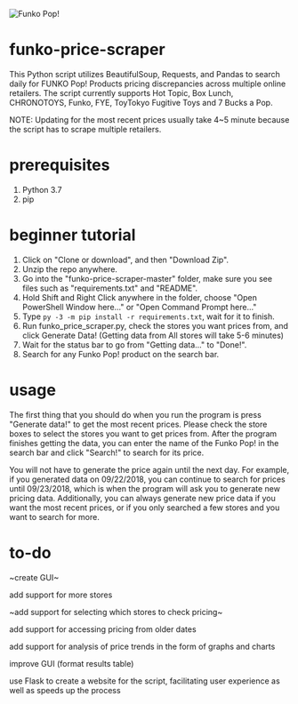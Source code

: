 ![Funko Pop!](http://diskingdom.com/wp-content/uploads/2015/01/pop-vinyls-vault-banner-1024x401.jpg)

# funko-price-scraper
This Python script utilizes BeautifulSoup, Requests, and Pandas to search daily for FUNKO Pop! Products pricing discrepancies across multiple online retailers. The script currently supports Hot Topic, Box Lunch, CHRONOTOYS, Funko, FYE, ToyTokyo Fugitive Toys and 7 Bucks a Pop.

NOTE: Updating for the most recent prices usually take 4~5 minute because the script has to scrape multiple retailers.

# prerequisites
1. Python 3.7
2. pip

# beginner tutorial
1. Click on "Clone or download", and then "Download Zip".
2. Unzip the repo anywhere.
3. Go into the "funko-price-scraper-master" folder, make sure you see files such as "requirements.txt" and "README". 
4. Hold Shift and Right Click anywhere in the folder, choose "Open PowerShell Window here..." or "Open Command Prompt here..."
5. Type `py -3 -m pip install -r requirements.txt`, wait for it to finish.
6. Run funko_price_scraper.py, check the stores you want prices from, and click Generate Data! (Getting data from All stores will take 5-6 minutes)
7. Wait for the status bar to go from "Getting data..." to "Done!".
8. Search for any Funko Pop! product on the search bar.


# usage
The first thing that you should do when you run the program is press "Generate data!" to get the most recent prices. Please check the store boxes to select the stores you want to get prices from. After the program finishes getting the data, you can enter the name of the Funko Pop! in the search bar and click "Search!" to search for its price. 

You will not have to generate the price again until the next day. For example, if you generated data on 09/22/2018, you can continue to search for prices until 09/23/2018, which is when the program will ask you to generate new pricing data. Additionally, you can always generate new price data if you want the most recent prices, or if you only searched a few stores and you want to search for more. 
   
# to-do
~create GUI~

add support for more stores

~add support for selecting which stores to check pricing~

add support for accessing pricing from older dates

add support for analysis of price trends in the form of graphs and charts

improve GUI (format results table)

use Flask to create a website for the script, facilitating user experience as well as speeds up the process
